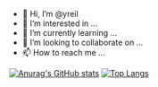 - 👋 Hi, I’m @yreil
- 👀 I’m interested in ...
- 🌱 I’m currently learning ...
- 💞️ I’m looking to collaborate on ...
- 📫 How to reach me ...

<!---
y2il/y2il is a ✨ special ✨ repository because its `README.md` (this file) appears on your GitHub profile.
You can click the Preview link to take a look at your changes.
--->
[![Anurag's GitHub stats](https://github-readme-stats.vercel.app/api?username=yreil&show_icons=true&show_owner=true)](https://github.com/yreil/github-readme-stats)
[![Top Langs](https://github-readme-stats.vercel.app/api/top-langs/?username=yreil&layout=compact)](https://github.com/yreil/github-readme-stats)
